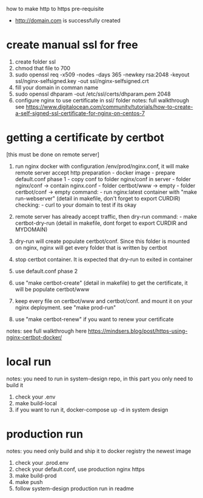 how to make http to https
pre-requisite
 - http://domain.com is successfully created


# create manual ssl for free
1. create folder ssl
2. chmod that file to 700
3. sudo openssl req -x509 -nodes -days 365 -newkey rsa:2048 -keyout ssl/nginx-selfsigned.key -out ssl/nginx-selfsigned.crt
4. fill your domain in comman name
5. sudo openssl dhparam -out /etc/ssl/certs/dhparam.pem 2048
6. configure nginx to use certificate in ssl/ folder
notes: full walkthrough see https://www.digitalocean.com/community/tutorials/how-to-create-a-self-signed-ssl-certificate-for-nginx-on-centos-7


# getting a certificate by certbot
[this must be done on remote server]
1. run nginx docker with configuration /env/prod/nginx.conf, it will make remote server accept http
    preparation
        - docker image
        - prepare default.conf phase 1
        - copy conf to folder nginx/conf in server
        - folder nginx/conf -> contain nginx.conf
        - folder certbot/www -> empty
        - folder certbot/conf -> empty
    command:
        - run nginx:latest container with "make run-webserver" (detail in makefile, don't forget to export CURDIR)
    checking:
        - curl to your domain to test if its okay

2. remote server has already accept traffic, then dry-run
    command:
        - make certbot-dry-run (detail in makefile, dont forget to export CURDIR and MYDOMAIN)

3. dry-run will create populate certbot/conf. Since this folder is mounted on nginx, nginx will get every folder that is written by certbot

4. stop certbot container. It is expected that dry-run to exited in container

5. use default.conf phase 2

6. use "make certbot-create" (detail in makefile) to get the certificate, it will be populate certbot/www

6. keep every file on certbot/www and certbot/conf. and mount it on your nginx deployment. see "make prod-run"

7. use "make certbot-renew" if you want to renew your certificate

notes: see full walkthrough here https://mindsers.blog/post/https-using-nginx-certbot-docker/



# local run
notes: you need to run in system-design repo, in this part you only need to build it
1. check your .env
2. make build-local
3. if you want to run it, docker-compose up -d in system design

# production run
notes: you need only build and ship it to docker registry the newest image
1. check your .prod.env
2. check your default.conf, use production nginx https
3. make build-prod
4. make push
5. follow system-design production run in readme